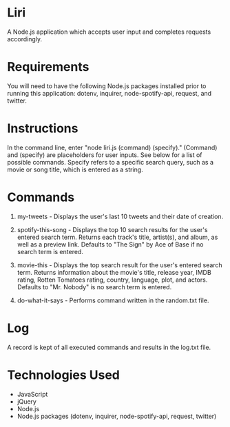# Liri
A Node.js application which accepts user input and completes requests accordingly.

# Requirements
You will need to have the following Node.js packages installed prior to running this application: dotenv, inquirer, node-spotify-api, request, and twitter.

# Instructions
In the command line, enter "node liri.js (command) (specify)." (Command) and (specify) are placeholders for user inputs. See below for a list of possible commands. Specify refers to a specific search query, such as a movie or song title, which is entered as a string.

# Commands
1. my-tweets - Displays the user's last 10 tweets and their date of creation.

2. spotify-this-song - Displays the top 10 search results for the user's entered search term. Returns each track's title, artist(s), and album, as well as a preview link. Defaults to "The Sign" by Ace of Base if no search term is entered.

3. movie-this - Displays the top search result for the user's entered search term. Returns information about the movie's title, release year, IMDB rating, Rotten Tomatoes rating, country, language, plot, and actors. Defaults to "Mr. Nobody" is no search term is entered.

4. do-what-it-says - Performs command written in the random.txt file. 

# Log
A record is kept of all executed commands and results in the log.txt file.

# Technologies Used
* JavaScript
* jQuery
* Node.js
* Node.js packages (dotenv, inquirer, node-spotify-api, request, twitter)
